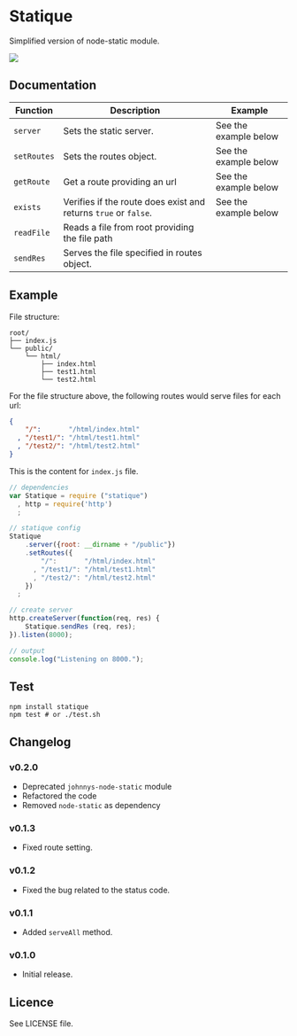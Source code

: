 Statique
========

Simplified version of node-static module.

![](https://nodei.co/npm/statique.png)

## Documentation

<table>
  <thead>
    <tr>
      <th>Function</th>
      <th>Description</th>
      <th>Example</th>
    </tr>
  </thead>
  <tbody>
    <tr>
      <td><code>server</code></td>
      <td>Sets the static server.</td>
      <td>See the example below</td>
    </tr>
    <tr>
      <td><code>setRoutes</code></td>
      <td>Sets the routes object.</td>
      <td>See the example below</td>
    </tr>
    <tr>
      <td><code>getRoute</code></td>
      <td>Get a route providing an url</td>
      <td>See the example below</td>
    </tr>
    <tr>
      <td><code>exists</code></td>
      <td>Verifies if the route does exist and returns <code>true</code> or <code>false</code>.</td>
      <td>See the example below</td>
    </tr>
    <tr>
      <td><code>readFile</code></td>
      <td>Reads a file from root providing the file path</td>
      <td></td>
    </tr>
    <tr>
      <td><code>sendRes</code></td>
      <td>Serves the file specified in routes object.</td>
      <td></td>
    </tr>
  </tbody>
</table>

## Example

File structure:
```
root/
├── index.js
└── public/
    └── html/
        ├── index.html
        ├── test1.html
        └── test2.html
```

For the file structure above, the following routes would serve files for each url:

```JSON
{
    "/":       "/html/index.html"
  , "/test1/": "/html/test1.html"
  , "/test2/": "/html/test2.html"
}
```

This is the content for `index.js` file.

```js
// dependencies
var Statique = require ("statique")
  , http = require('http')
  ;

// statique config
Statique
    .server({root: __dirname + "/public"})
    .setRoutes({
        "/":       "/html/index.html"
      , "/test1/": "/html/test1.html"
      , "/test2/": "/html/test2.html"
    })
  ;

// create server
http.createServer(function(req, res) {
    Statique.sendRes (req, res);
}).listen(8000);

// output
console.log("Listening on 8000.");
```

## Test

```
npm install statique
npm test # or ./test.sh
```

## Changelog

### v0.2.0
 - Deprecated `johnnys-node-static` module
 - Refactored the code
 - Removed `node-static` as dependency

### v0.1.3
 - Fixed route setting.

### v0.1.2
 - Fixed the bug related to the status code.

### v0.1.1
 - Added `serveAll` method.

### v0.1.0
 - Initial release.

## Licence
See LICENSE file.
